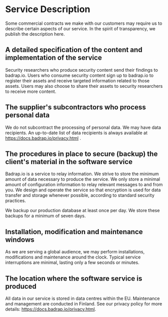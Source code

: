 # Service Description

Some commercial contracts we make with our customers may require us to describe certain aspects of our service. In the spirit of transparency, we publish the description here.

## A detailed specification of the content and implementation of the service

Security researchers who produce security content send their findings to badrap.io.
Users who consume security content sign up to badrap.io to register their assets and receive
targeted information related to those assets. Users may also choose to share their assets to
security researchers to receive more content.

## The supplier's subcontractors who process personal data

We do not subcontract the processing of personal data.
We may have data recipients. An up-to-date list of data recipients is always available at <https://docs.badrap.io/privacy.html> .

## The procedures in place to secure (backup) the client's material in the software service

Badrap.io is a service to relay information. We strive to store the minimum amount of data necessary to produce the service.
We only store a minimal amount of configuration information to relay relevant messages to and from you. We design and operate the service so that encryption is used for data transfer and storage whenever possible, according to standard security practices. 

We backup our production database at least once per day. We store these backups for a minimum of seven days.

## Installation, modification and maintenance windows

As we are serving a global audience, we may perform installations, modifications and maintenance around the clock. Typical service interruptions are minimal, lasting only a few seconds or minutes.

## The location where the software service is produced

All data in our service is stored in data centres within the EU.
Maintenance and management are conducted in Finland.
See our privacy policy for more details: <https://docs.badrap.io/privacy.html>.
